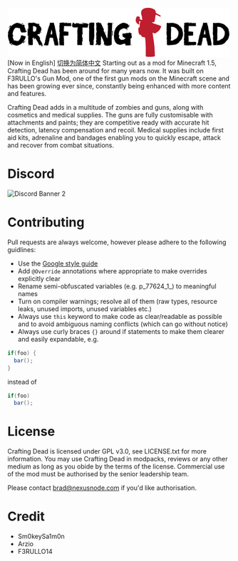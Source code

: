 ![Crafting Dead Logo](./image/crafting-dead-logo.png)
[Now in English] [切换为简体中文](./README_zh_cn.md)
Starting out as a mod for Minecraft 1.5, Crafting Dead has been around for many years now. It was built on F3RULLO's Gun Mod, one of the first gun mods on the Minecraft scene and has been growing ever since, constantly being enhanced with more content and features.

Crafting Dead adds in a multitude of zombies and guns, along with cosmetics and medical supplies. The guns are fully customisable with attachments and paints; they are competitive ready with accurate hit detection, latency compensation and recoil. Medical supplies include first aid kits, adrenaline and bandages enabling you to quickly escape, attack and recover from combat situations.

# Discord
![Discord Banner 2](https://discordapp.com/api/guilds/473735245636698153/widget.png?style=banner2)

# Contributing
Pull requests are always welcome, however please adhere to the following guidlines:
* Use the [Google style guide](https://github.com/google/styleguide)
* Add `@Override` annotations where appropriate to make overrides explicitly clear
* Rename semi-obfuscated variables (e.g. p_77624_1_) to meaningful names
* Turn on compiler warnings; resolve all of them (raw types, resource leaks, unused imports, unused variables etc.)
* Always use `this` keyword to make code as clear/readable as possible and to avoid ambiguous naming conflicts (which can go without notice)
* Always use curly braces `{}` around if statements to make them clearer and easily expandable, e.g. 
```java
if(foo) {
  bar();
}
```
instead of 
```java
if(foo)
  bar();
```

# License
Crafting Dead is licensed under GPL v3.0, see LICENSE.txt for more information. You may use Crafting Dead in modpacks, reviews or any other medium as long as you obide by the terms of the license. Commercial use of the mod must be authorised by the senior leadership team.

Please contact brad@nexusnode.com if you'd like authorisation. 

# Credit
- Sm0keySa1m0n
- Arzio
- F3RULLO14

